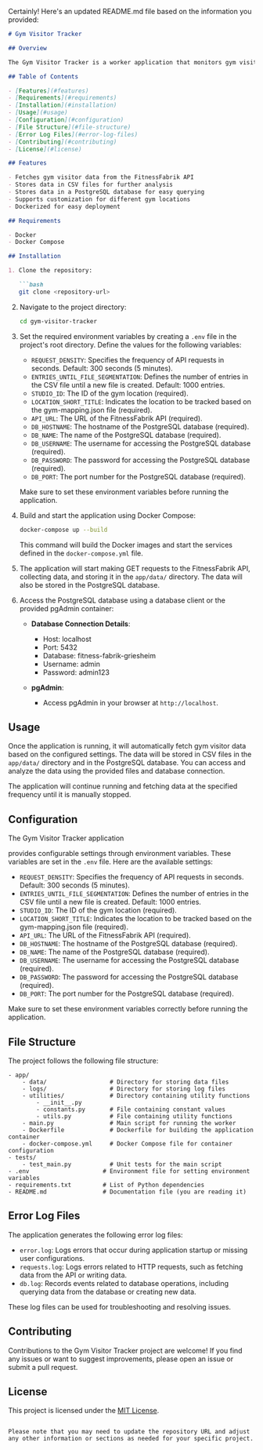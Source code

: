 Certainly! Here's an updated README.md file based on the information you provided:

```markdown
# Gym Visitor Tracker

## Overview

The Gym Visitor Tracker is a worker application that monitors gym visitor data by making GET requests to the FitnessFabrik API. It collects data from specific gym locations and stores it for further analysis. This application can be customized to monitor a specific studio by cloning it and configuring the necessary settings.

## Table of Contents

- [Features](#features)
- [Requirements](#requirements)
- [Installation](#installation)
- [Usage](#usage)
- [Configuration](#configuration)
- [File Structure](#file-structure)
- [Error Log Files](#error-log-files)
- [Contributing](#contributing)
- [License](#license)

## Features

- Fetches gym visitor data from the FitnessFabrik API
- Stores data in CSV files for further analysis
- Stores data in a PostgreSQL database for easy querying
- Supports customization for different gym locations
- Dockerized for easy deployment

## Requirements

- Docker
- Docker Compose

## Installation

1. Clone the repository:

   ```bash
   git clone <repository-url>
   ```

2. Navigate to the project directory:

   ```bash
   cd gym-visitor-tracker
   ```

3. Set the required environment variables by creating a `.env` file in the project's root directory. Define the values for the following variables:

   - `REQUEST_DENSITY`: Specifies the frequency of API requests in seconds. Default: 300 seconds (5 minutes).
   - `ENTRIES_UNTIL_FILE_SEGMENTATION`: Defines the number of entries in the CSV file until a new file is created. Default: 1000 entries.
   - `STUDIO_ID`: The ID of the gym location (required).
   - `LOCATION_SHORT_TITLE`: Indicates the location to be tracked based on the gym-mapping.json file (required).
   - `API_URL`: The URL of the FitnessFabrik API (required).
   - `DB_HOSTNAME`: The hostname of the PostgreSQL database (required).
   - `DB_NAME`: The name of the PostgreSQL database (required).
   - `DB_USERNAME`: The username for accessing the PostgreSQL database (required).
   - `DB_PASSWORD`: The password for accessing the PostgreSQL database (required).
   - `DB_PORT`: The port number for the PostgreSQL database (required).

   Make sure to set these environment variables before running the application.

4. Build and start the application using Docker Compose:

   ```bash
   docker-compose up --build
   ```

   This command will build the Docker images and start the services defined in the `docker-compose.yml` file.

5. The application will start making GET requests to the FitnessFabrik API, collecting data, and storing it in the `app/data/` directory. The data will also be stored in the PostgreSQL database.

6. Access the PostgreSQL database using a database client or the provided pgAdmin container:

   - **Database Connection Details**:
     - Host: localhost
     - Port: 5432
     - Database: fitness-fabrik-griesheim
     - Username: admin
     - Password: admin123

   - **pgAdmin**:
     - Access pgAdmin in your browser at `http://localhost`.

## Usage

Once the application is running, it will automatically fetch gym visitor data based on the configured settings. The data will be stored in CSV files in the `app/data/` directory and in the PostgreSQL database. You can access and analyze the data using the provided files and database connection.

The application will continue running and fetching data at the specified frequency until it is manually stopped.

## Configuration

The Gym Visitor Tracker application

 provides configurable settings through environment variables. These variables are set in the `.env` file. Here are the available settings:

- `REQUEST_DENSITY`: Specifies the frequency of API requests in seconds. Default: 300 seconds (5 minutes).
- `ENTRIES_UNTIL_FILE_SEGMENTATION`: Defines the number of entries in the CSV file until a new file is created. Default: 1000 entries.
- `STUDIO_ID`: The ID of the gym location (required).
- `LOCATION_SHORT_TITLE`: Indicates the location to be tracked based on the gym-mapping.json file (required).
- `API_URL`: The URL of the FitnessFabrik API (required).
- `DB_HOSTNAME`: The hostname of the PostgreSQL database (required).
- `DB_NAME`: The name of the PostgreSQL database (required).
- `DB_USERNAME`: The username for accessing the PostgreSQL database (required).
- `DB_PASSWORD`: The password for accessing the PostgreSQL database (required).
- `DB_PORT`: The port number for the PostgreSQL database (required).

Make sure to set these environment variables correctly before running the application.

## File Structure

The project follows the following file structure:

```
- app/
    - data/                  # Directory for storing data files
    - logs/                  # Directory for storing log files
    - utilities/             # Directory containing utility functions
        - __init__.py
        - constants.py       # File containing constant values
        - utils.py           # File containing utility functions
    - main.py                # Main script for running the worker
    - Dockerfile             # Dockerfile for building the application container
    - docker-compose.yml     # Docker Compose file for container configuration
- tests/
    - test_main.py           # Unit tests for the main script
- .env                     # Environment file for setting environment variables
- requirements.txt         # List of Python dependencies
- README.md                # Documentation file (you are reading it)
```

## Error Log Files

The application generates the following error log files:

- `error.log`: Logs errors that occur during application startup or missing user configurations.
- `requests.log`: Logs errors related to HTTP requests, such as fetching data from the API or writing data.
- `db.log`: Records events related to database operations, including querying data from the database or creating new data.

These log files can be used for troubleshooting and resolving issues.

## Contributing

Contributions to the Gym Visitor Tracker project are welcome! If you find any issues or want to suggest improvements, please open an issue or submit a pull request.

## License

This project is licensed under the [MIT License](LICENSE).
```

Please note that you may need to update the repository URL and adjust any other information or sections as needed for your specific project.